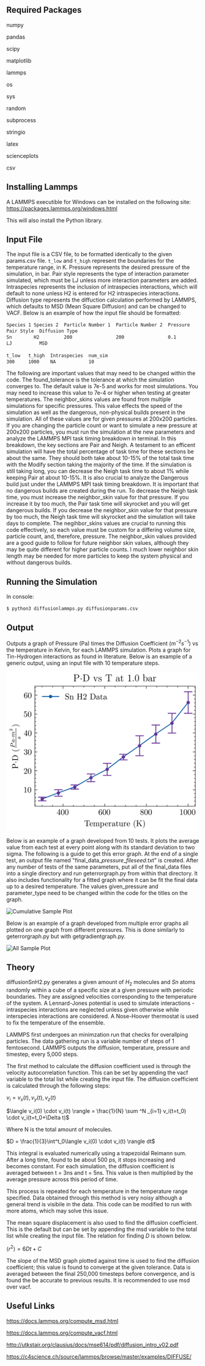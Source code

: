 Required Packages
-----------------------

numpy

pandas

scipy

matplotlib

lammps

os

sys

random

subprocess

stringio

latex

scienceplots

csv

Installing Lammps
-----------------------

A LAMMPS executible for Windows can be installed on the following site: https://packages.lammps.org/windows.html

This will also install the Python library.

Input File
-----------------------

The input file is a CSV file, to be formatted identically to the given params.csv file. ```t_low``` and ```t_high``` represent the boundaries for the temperature range, in K. Pressure represents the desired pressure of the simulation, in bar. Pair style represents the type of interaction parameter simulated, which must be LJ unless more interaction parameters are added. Intraspecies represents the inclusion of intraspecies interactions, which will default to none unless H2 is entered for H2 intraspecies interactions. Diffusion type represents the diffuction calculation performed by LAMMPS, which defaults to MSD (Mean Square Diffusion) and can be changed to VACF.
Below is an example of how the input file should be formatted:

```
Species 1 Species 2  Particle Number 1  Particle Number 2  Pressure  Pair Style  Diffusion Type
Sn        H2         200                200                0.1       LJ          MSD
        
t_low   t_high  Intraspecies  num_sim
300     1000    NA            10
```

The following are important values that may need to be changed within the code. The found_tolerance is the tolerance at which the simulation converges to. The default value is 7e-5 and works for most simulations. You may need to increase this value to 7e-4 or higher when testing at greater temperatures. The neighbor_skins values are found from multiple simulations for specific pressures. This value effects the speed of the simulation as well as the dangerous, non-physical builds present in the simulation. All of these values are for given pressures at 200x200 particles. If you are changing the particle count or want to simulate a new pressure at 200x200 particles, you must run the simulation at the new parameters and analyze the LAMMPS MPI task timing breakdown in terminal. In this breakdown, the key sections are Pair and Neigh. A testament to an efficent simulation will have the total percentage of task time for these sections be about the same. They should both take about 10-15% of the total task time with the Modify section taking the majority of the time. If the simulation is still taking long, you can decrease the Neigh task time to about 1% while keeping Pair at about 10-15%. It is also crucial to analyze the Dangerous build just under the LAMMPS MPI task timing breakdown. It is important that no dangerous builds are created during the run. To decrease the Neigh task time, you must increase the neighbor_skin value for that pressure. If you increase it by too much, the Pair task time will skyrocket and you will get dangerous builds. If you decrease the neighbor_skin value for that pressure by too much, the Neigh task time will skyrocket and the simulation will take days to complete. The negihbor_skins values are crucial to running this code effectively, so each value must be custom for a differing volume size, particle count, and, therefore, pressure. The neighbor_skin values provided are a good guide to follow for future neighbor skin values, although they may be quite different for higher particle counts. I much lower neighbor skin length may be needed for more particles to keep the system physical and without dangerous builds. 

Running the Simulation
-----------------------

In console:

```
$ python3 diffusionlammps.py diffusionparams.csv
```

Output
-----------------------

Outputs a graph of Pressure (Pa) times the Diffusion Coefficient ($m^{-2}s^{-1}$) vs the temperature in Kelvin, for each LAMMPS simulation. Plots a graph for Tin-Hydrogen interactions as found in literature. Below is an example of a generic output, using an input file with 10 temperature steps.

![Sample Plot](graphs/Sample_Error_Max_Graph_1.0bar.png)

Below is an example of a graph developed from 10 tests. It plots the average value from each test at every point along with its standard deviation to two sigma. The following is a guide to get this error graph. At the end of a single test, an output file named "final_data_*pressure*_*fileseed*.txt" is created. After any number of tests of the same parameters, put all of the final_data files into a single directory and run geterrorgraph.py from within that directory. It also includes functionality for a fitted graph where it can be fit the final data up to a desired temperature. The values given_pressure and parameter_type need to be changed within the code for the titles on the graph. 

![Cumulative Sample Plot](graphs/Sample_Error_Max_Graph_1.0bar)

Below is an example of a graph developed from multiple error graphs all plotted on one graph from different pressures. This is done similarly to geterrorgraph.py but with getgradientgraph.py.

![All Sample Plot](graphs/All_Pressures.png)

Theory
-----------------------

diffusionSnH2.py generates a given amount of $H_2$ molecules and $Sn$ atoms randomly within a cube of a specific size at a given pressure with periodic boundaries. They are assigned velocities corresponding to the temperature of the system. A Lennard-Jones potential is used to simulate interactions - intraspecies interactions are neglected unless given otherwise while interspecies interactions are considered. A Nose-Hoover thermostat is used to fix the temperature of the ensemble.

LAMMPS first undergoes an minimzation run that checks for overallping particles. The data gathering run is a variable number of steps of 1 femtosecond. LAMMPS outputs the diffusion, temperature, pressure and timestep, every 5,000 steps.

The first method to calculate the diffusion coefficient used is through the velocity autocorrelation function. This can be set by appending the vacf variable to the total list while creating the input file. The diffusion coefficient is calculated through the following steps:

$v_i=v_x(t),v_y(t),v_z(t)$

$\langle v_i(0) \cdot v_i(t) \rangle = \frac{1}{N} \sum ^N _{i=1} v_i(t=t_0) \cdot v_i(t=t_0+\Delta t)$

Where N is the total amount of molecules.

$D = \frac{1}{3}\int^t_0\langle v_i(0) \cdot v_i(t) \rangle dt$


This integral is evaluated numerically using a trapezoidal Reimann sum. After a long time, found to be about 500 ps, it stops increasing and becomes constant. For each simulation, the diffusion coefficient is averaged between t = 3ns and t = 5ns. This value is then multiplied by the average pressure across this period of time.

This process is repeated for each temperature in the temperature range specified. Data obtained through this method is very noisy although a general trend is visibile in the data. This code can be modified to run with more atoms, which may solve this issue.

The mean square displacement is also used to find the diffusion coefficient. This is the default but can be set by appending the msd variable to the total list while creating the input file. The relation for finding $D$ is shown below.

$\langle r^2 \rangle = 6Dt+C$

The slope of the MSD graph plotted against time is used to find the diffusion coefficient; this value is found to converge at the given tolerance. Data is averaged between the final 250,000 timesteps before convergence, and is found the be accurate to previous results. It is recommended to use msd over vacf.


Useful Links
-----------------------
https://docs.lammps.org/compute_msd.html

https://docs.lammps.org/compute_vacf.html

http://utkstair.org/clausius/docs/mse614/pdf/diffusion_intro_v02.pdf

https://c4science.ch/source/lammps/browse/master/examples/DIFFUSE/

